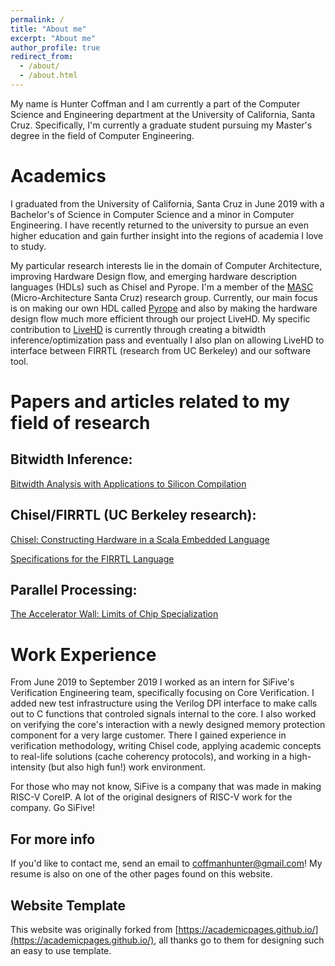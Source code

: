 ```yaml
---
permalink: /
title: "About me"
excerpt: "About me"
author_profile: true
redirect_from: 
  - /about/
  - /about.html
---
```


My name is Hunter Coffman and I am currently a part of the Computer Science and Engineering department at the University of California, Santa Cruz. Specifically, I'm currently a graduate student pursuing my Master's degree in the field of Computer Engineering.

Academics
======
I graduated from the University of California, Santa Cruz in June 2019 with a Bachelor's of Science in Computer Science and a minor in Computer Engineering. I have recently returned to the university to pursue an even higher education and gain further insight into the regions of academia I love to study.

My particular research interests lie in the domain of Computer Architecture, improving Hardware Design flow, and emerging hardware description languages (HDLs) such as Chisel and Pyrope. I'm a member of the [MASC](https://masc.soe.ucsc.edu/) (Micro-Architecture Santa Cruz) research group. Currently, our main focus is on making our own HDL called [Pyrope](https://masc.soe.ucsc.edu/pyrope.html#1) and also by making the hardware design flow much more efficient through our project LiveHD. My specific contribution to [LiveHD](https://github.com/masc-ucsc/livehd) is currently through creating a bitwidth inference/optimization pass and eventually I also plan on allowing LiveHD to interface between FIRRTL (research from UC Berkeley) and our software tool.

Papers and articles related to my field of research
======

Bitwidth Inference:
-------
[Bitwidth Analysis with Applications to Silicon Compilation](http://groups.csail.mit.edu/cag/bitwise/bitwise-pldi2k.pdf)

Chisel/FIRRTL (UC Berkeley research):
-------
[Chisel: Constructing Hardware in a Scala Embedded Language](https://people.eecs.berkeley.edu/~krste/papers/chisel-dac2012.pdf)

[Specifications for the FIRRTL Language](https://www2.eecs.berkeley.edu/Pubs/TechRpts/2016/EECS-2016-9.pdf)

Parallel Processing:
-------
[The Accelerator Wall: Limits of Chip Specialization](https://parallel.princeton.edu/papers/wall-hpca19.pdf)

Work Experience
======
From June 2019 to September 2019 I worked as an intern for SiFive's Verification Engineering team, specifically focusing on Core Verification. I added new test infrastructure using the Verilog DPI interface to make calls out to C functions that controled signals internal to the core. I also worked on verifying the core's interaction with a newly designed memory protection component for a very large customer. There I gained experience in verification methodology, writing Chisel code, applying academic concepts to real-life solutions (cache coherency protocols), and working in a high-intensity (but also high fun!) work environment.

For those who may not know, SiFive is a company that was made in making RISC-V CoreIP. A lot of the original designers of RISC-V work for the company. Go SiFive!

For more info
------
If you'd like to contact me, send an email to coffmanhunter@gmail.com! My resume is also on one of the other pages found on this website.

Website Template
------
This website was originally forked from [https://academicpages.github.io/](https://academicpages.github.io/), all thanks go to them for designing such an easy to use template.
